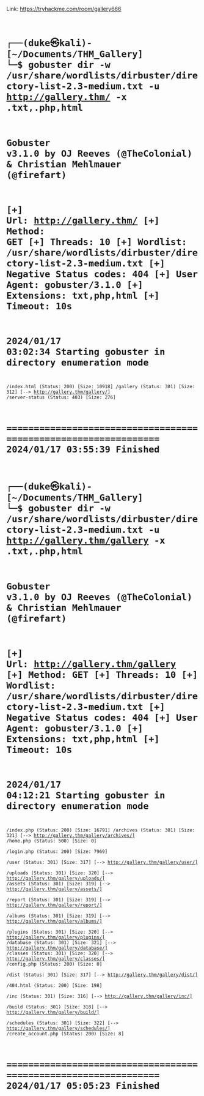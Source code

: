 Link: https://tryhackme.com/room/gallery666
<code>

┌──(duke㉿kali)-[~/Documents/THM_Gallery]
└─$ gobuster dir -w /usr/share/wordlists/dirbuster/directory-list-2.3-medium.txt -u http://gallery.thm/ -x .txt,.php,html
===============================================================
Gobuster v3.1.0
by OJ Reeves (@TheColonial) & Christian Mehlmauer (@firefart)
===============================================================
[+] Url:                     http://gallery.thm/
[+] Method:                  GET
[+] Threads:                 10
[+] Wordlist:                /usr/share/wordlists/dirbuster/directory-list-2.3-medium.txt
[+] Negative Status codes:   404
[+] User Agent:              gobuster/3.1.0
[+] Extensions:              txt,php,html
[+] Timeout:                 10s
===============================================================
2024/01/17 03:02:34 Starting gobuster in directory enumeration mode
===============================================================
/index.html           (Status: 200) [Size: 10918]
/gallery              (Status: 301) [Size: 312] [--> http://gallery.thm/gallery/]
/server-status        (Status: 403) [Size: 276]                                  
                                                                                 
===============================================================
2024/01/17 03:55:39 Finished
===============================================================
                                                                                                                                                                                                                                           
┌──(duke㉿kali)-[~/Documents/THM_Gallery]
└─$ gobuster dir -w /usr/share/wordlists/dirbuster/directory-list-2.3-medium.txt -u http://gallery.thm/gallery -x .txt,.php,html 
===============================================================
Gobuster v3.1.0
by OJ Reeves (@TheColonial) & Christian Mehlmauer (@firefart)
===============================================================
[+] Url:                     http://gallery.thm/gallery
[+] Method:                  GET
[+] Threads:                 10
[+] Wordlist:                /usr/share/wordlists/dirbuster/directory-list-2.3-medium.txt
[+] Negative Status codes:   404
[+] User Agent:              gobuster/3.1.0
[+] Extensions:              txt,php,html
[+] Timeout:                 10s
===============================================================
2024/01/17 04:12:21 Starting gobuster in directory enumeration mode
===============================================================
/index.php            (Status: 200) [Size: 16791]
/archives             (Status: 301) [Size: 321] [--> http://gallery.thm/gallery/archives/]
/home.php             (Status: 500) [Size: 0]                                             
/login.php            (Status: 200) [Size: 7969]                                          
/user                 (Status: 301) [Size: 317] [--> http://gallery.thm/gallery/user/]    
/uploads              (Status: 301) [Size: 320] [--> http://gallery.thm/gallery/uploads/] 
/assets               (Status: 301) [Size: 319] [--> http://gallery.thm/gallery/assets/]  
/report               (Status: 301) [Size: 319] [--> http://gallery.thm/gallery/report/]  
/albums               (Status: 301) [Size: 319] [--> http://gallery.thm/gallery/albums/]  
/plugins              (Status: 301) [Size: 320] [--> http://gallery.thm/gallery/plugins/] 
/database             (Status: 301) [Size: 321] [--> http://gallery.thm/gallery/database/]
/classes              (Status: 301) [Size: 320] [--> http://gallery.thm/gallery/classes/] 
/config.php           (Status: 200) [Size: 0]                                             
/dist                 (Status: 301) [Size: 317] [--> http://gallery.thm/gallery/dist/]    
/404.html             (Status: 200) [Size: 198]                                           
/inc                  (Status: 301) [Size: 316] [--> http://gallery.thm/gallery/inc/]     
/build                (Status: 301) [Size: 318] [--> http://gallery.thm/gallery/build/]   
/schedules            (Status: 301) [Size: 322] [--> http://gallery.thm/gallery/schedules/]
/create_account.php   (Status: 200) [Size: 8]                                              
                                                                                           
===============================================================
2024/01/17 05:05:23 Finished
===============================================================
</code>
